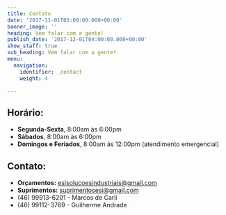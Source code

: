 ```yaml
---
title: Contato
date: '2017-11-01T03:00:00.000+00:00'
banner_image: ''
heading: Vem falar com a gente!
publish_date: '2017-12-01T04:00:00.000+00:00'
show_staff: true
sub_heading: Vem falar com a gente!
menu:
  navigation:
    identifier: _contact
    weight: 4

---
```

## Horário:

* **Segunda-Sexta**, 8:00am às 6:00pm
* **Sábados**, 8:00am às 6:00pm
* **Domingos e Feriados**, 8:00am às 12:00pm (atendimento emergencial)

## Contato:

* **Orçamentos:**  esisolucoesindustriais@gmail.com
* **Suprimentos:** suprimentosesi@gmail.com
* (46) 99913-6201 - Marcos de Carli
* (46) 99112-3769 - Guilherme Andrade